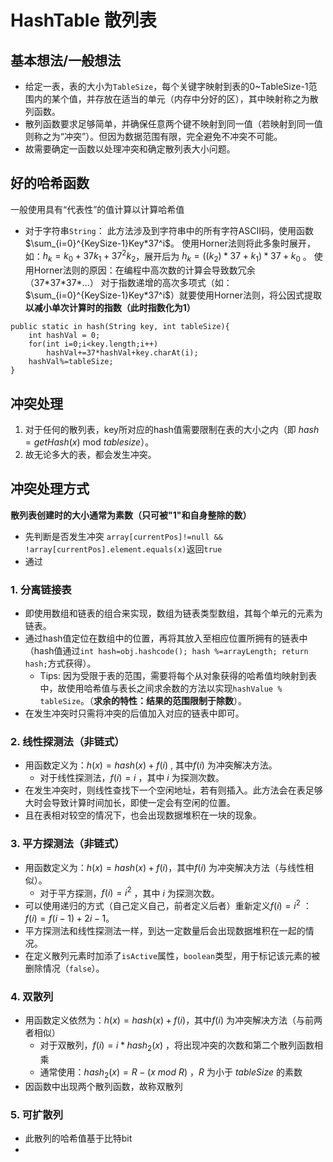 # HashTable 散列表

## 基本想法/一般想法
- 给定一表，表的大小为`TableSize`，每个关键字映射到表的0~TableSize-1范围内的某个值，并存放在适当的单元（内存中分好的区），其中映射称之为散列函数。
- 散列函数要求足够简单，并确保任意两个键不映射到同一值（若映射到同一值则称之为“冲突”）。但因为数据范围有限，完全避免不冲突不可能。
- 故需要确定一函数以处理冲突和确定散列表大小问题。

## 好的哈希函数
一般使用具有“代表性”的值计算以计算哈希值

- 对于字符串`String`：
此方法涉及到字符串中的所有字符ASCII码，使用函数$\sum_{i=0}^{KeySize-1}Key*37^i$。
使用Horner法则将此多象时展开，如：$h_k=k_0+37k_1+37^2k_2$，展开后为 $h_k=((k_2)*37+k_1)*37+k_0$ 。
使用Horner法则的原因：在编程中高次数的计算会导致数冗余（37\*37\*37\*...）
对于指数递增的高次多项式（如：$\sum_{i=0}^{KeySize-1}Key*37^i$）就要使用Horner法则，将公因式提取**以减小单次计算时的指数（此时指数化为1）**

```
public static in hash(String key, int tableSize){
    int hashVal = 0;
    for(int i=0;i<key.length;i++)
        hashVal+=37*hashVal+key.charAt(i);
    hashVal%=tableSize;
}
```


## 冲突处理
1. 对于任何的散列表，key所对应的hash值需要限制在表的大小之内（即 $hash=getHash(x)$ mod $tablesize$）。
2. 故无论多大的表，都会发生冲突。

## 冲突处理方式

**散列表创建时的大小通常为素数（只可被"1"和自身整除的数）**

- 先判断是否发生冲突
  `array[currentPos]!=null && !array[currentPos].element.equals(x)`返回`true`
- 通过

### 1. 分离链接表
- 即使用数组和链表的组合来实现，数组为链表类型数组，其每个单元的元素为链表。
- 通过hash值定位在数组中的位置，再将其放入至相应位置所拥有的链表中（hash值通过`int hash=obj.hashcode(); hash %=arrayLength; return hash;`方式获得）。
  - Tips: 因为受限于表的范围，需要将每个从对象获得的哈希值均映射到表中，故使用哈希值与表长之间求余数的方法以实现`hashValue % tableSize`。（**求余的特性：结果的范围限制于除数**）。
- 在发生冲突时只需将冲突的后值加入对应的链表中即可。

### 2. 线性探测法（非链式）
- 用函数定义为：$h(x)=hash(x)+f(i)$ , 其中$f(i)$ 为冲突解决方法。
	- 对于线性探测法，$f(i)=i$ ，其中 $i$ 为探测次数。
- 在发生冲突时，则线性查找下一个空闲地址，若有则插入。此方法会在表足够大时会导致计算时间加长，即使一定会有空闲的位置。
- 且在表相对较空的情况下，也会出现数据堆积在一块的现象。

### 3. 平方探测法（非链式）
- 用函数定义为：$h(x)=hash(x)+f(i)$，其中$f(i)$ 为冲突解决方法（与线性相似）。
	- 对于平方探测，$f(i)=i^2$ ，其中 $i$ 为探测次数。
- 可以使用递归的方式（自己定义自己，前者定义后者）重新定义$f(i)=i^2$ ：$f(i)=f(i-1)+2i-1$。
- 平方探测法和线性探测法一样，到达一定数量后会出现数据堆积在一起的情况。
- 在定义散列元素时加添了`isActive`属性，`boolean`类型，用于标记该元素的被删除情况（`false`）。

### 4. 双散列
- 用函数定义依然为：$h(x)=hash(x)+f(i)$，其中$f(i)$ 为冲突解决方法（与前两者相似）
	- 对于双散列，$f(i)=i*hash_2(x)$ ，将出现冲突的次数和第二个散列函数相乘
	- 通常使用：$hash_2(x)=R-(x$ $mod$ $R)$ ，$R$ 为小于 $tableSize$ 的素数
- 因函数中出现两个散列函数，故称双散列

### 5. 可扩散列
- 此散列的哈希值基于比特bit
- 





